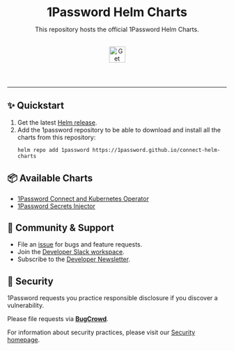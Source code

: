 <!-- Image sourced from https://blog.1password.com/introducing-secrets-automation/ -->
<img alt="" role="img" src="https://blog.1password.com/posts/2021/secrets-automation-launch/header.svg"/>

<header style="text-align: center;">
	<h1 style="margin-top: 20px; margin-bottom:0; border-bottom: none;">1Password Helm Charts</h1>
	<p>This repository hosts the official 1Password Helm Charts.</p><br>
	<a href="/QUICKSTART.md">
		<img alt="Get started" src="https://user-images.githubusercontent.com/45081667/226940040-16d3684b-60f4-4d95-adb2-5757a8f1bc15.png" height="37"/>
	</a>
</header>

---

## ✨ Quickstart

1. Get the latest [Helm release](https://github.com/kubernetes/helm#install).
2. Add the 1password repository to be able to download and install all the charts from this repository:
   ```
   helm repo add 1password https://1password.github.io/connect-helm-charts
   ```

## 📦 Available Charts

- [1Password Connect and Kubernetes Operator](./charts/connect)
- [1Password Secrets Injector](./charts/secrets-injector)

## 💙 Community & Support

- File an [issue](correct_link) for bugs and feature requests.
- Join the [Developer Slack workspace](https://join.slack.com/t/1password-devs/shared_invite/zt-1halo11ps-6o9pEv96xZ3LtX_VE0fJQA).
- Subscribe to the [Developer Newsletter](https://1password.com/dev-subscribe/).

## 🔐 Security

1Password requests you practice responsible disclosure if you discover a vulnerability.

Please file requests via [**BugCrowd**](https://bugcrowd.com/agilebits).

For information about security practices, please visit our [Security homepage](https://bugcrowd.com/agilebits).
